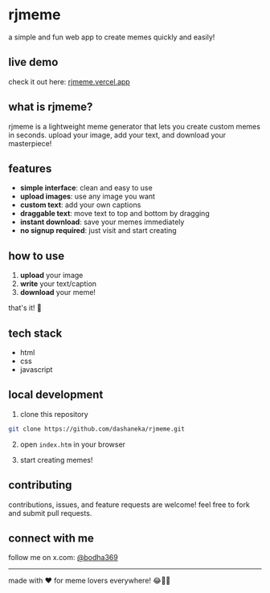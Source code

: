 # rjmeme

a simple and fun web app to create memes quickly and easily!

## live demo

check it out here: [rjmeme.vercel.app](https://rjmeme.vercel.app)

## what is rjmeme?

rjmeme is a lightweight meme generator that lets you create custom memes in seconds. upload your image, add your text, and download your masterpiece!

## features

- **simple interface**: clean and easy to use
- **upload images**: use any image you want
- **custom text**: add your own captions
- **draggable text**: move text to top and bottom by dragging
- **instant download**: save your memes immediately
- **no signup required**: just visit and start creating

## how to use

1. **upload** your image
2. **write** your text/caption
3. **download** your meme!

that's it! 🎉

## tech stack

- html
- css
- javascript

## local development

1. clone this repository
```bash
git clone https://github.com/dashaneka/rjmeme.git
```

2. open `index.htm` in your browser

3. start creating memes!

## contributing

contributions, issues, and feature requests are welcome! feel free to fork and submit pull requests.

## connect with me

follow me on x.com: [@bodha369](https://x.com/bodha369)

---

made with ❤️ for meme lovers everywhere! 😂🎨✨
